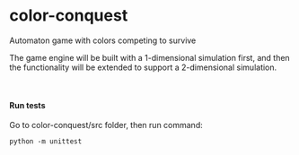 # color-conquest
Automaton game with colors competing to survive

The game engine will be built with a 1-dimensional simulation first, and then the functionality will be extended to support a 2-dimensional simulation.

<br />

#### Run tests
Go to color-conquest/src folder, then run command:

`python -m unittest`
